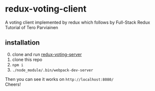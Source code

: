 # redux-voting-client
A voting client implemented by redux which follows by Full-Stack Redux Tutorial of Tero Parviainen

## installation
0. clone and run [redux-voting-server](https://github.com/lenchen1112/redux-voting-server)
1. clone this repo
2. `npm i`
3. `./node_module/.bin/webpack-dev-server`

Then you can see it works on `http://localhost:8080/`</br>
Cheers!